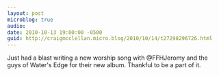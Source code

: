 ```yaml
---
layout: post
microblog: true
audio: 
date: 2010-10-13 19:00:00 -0500
guid: http://craigmcclellan.micro.blog/2010/10/14/t27298296726.html
---
```

Just had a blast writing a new worship song with @FFHJeromy and the guys of Water's Edge for their new album. Thankful to be a part of it.
